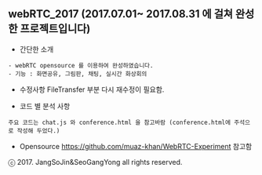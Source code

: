 ## webRTC_2017 (2017.07.01~ 2017.08.31 에 걸쳐 완성한 프로젝트입니다)

* 간단한 소개

~~~
- webRTC opensource 를 이용하여 완성하였습니다.
- 기능 : 화면공유, 그림판, 채팅, 실시간 화상회의
~~~

* 수정사항
 FileTransfer 부분 다시 재수정이 필요함.
 
* 코드 별 분석 사항 

~~~
주요 코드는 chat.js 와 conference.html 을 참고바람 (conference.html에 주석으로 작성해 두었다.)
~~~

* Opensource <https://github.com/muaz-khan/WebRTC-Experiment> 참고함

ⓒ 2017. JangSoJin&SeoGangYong all rights reserved.
